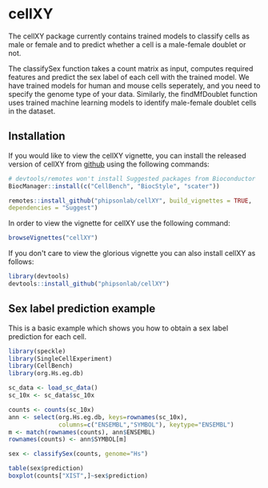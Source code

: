 
# cellXY

<!-- badges: start -->
<!-- badges: end -->

The cellXY package currently contains trained models to classify cells as male or 
female and to predict whether a cell is a male-female doublet or not. 

The classifySex function takes a count matrix as input, computes required features and predict the sex label of each cell with the trained model. We have trained models for human and mouse cells seperately, and you need to specify the genome type of your data. 
Similarly, the findMfDoublet function uses trained machine learning models to identify 
male-female doublet cells in the dataset. 

## Installation

If you would like to view the cellXY vignette, you can install the released 
version of cellXY from [github](https://github.com/phipsonlab/cellXY) using the 
following commands:

``` r
# devtools/remotes won't install Suggested packages from Bioconductor
BiocManager::install(c("CellBench", "BiocStyle", "scater"))

remotes::install_github("phipsonlab/cellXY", build_vignettes = TRUE, 
dependencies = "Suggest")
```

In order to view the vignette for cellXY use the following command:

``` r
browseVignettes("cellXY")
```

If you don't care to view the glorious vignette you can also install cellXY as 
follows:

``` r
library(devtools)
devtools::install_github("phipsonlab/cellXY")
```

## Sex label prediction example 

This is a basic example which shows you how to obtain a sex label prediction for each cell. 

``` r
library(speckle)
library(SingleCellExperiment)
library(CellBench)
library(org.Hs.eg.db)

sc_data <- load_sc_data()
sc_10x <- sc_data$sc_10x

counts <- counts(sc_10x)
ann <- select(org.Hs.eg.db, keys=rownames(sc_10x),
              columns=c("ENSEMBL","SYMBOL"), keytype="ENSEMBL")
m <- match(rownames(counts), ann$ENSEMBL)
rownames(counts) <- ann$SYMBOL[m]

sex <- classifySex(counts, genome="Hs")

table(sex$prediction)
boxplot(counts["XIST",]~sex$prediction)
```

